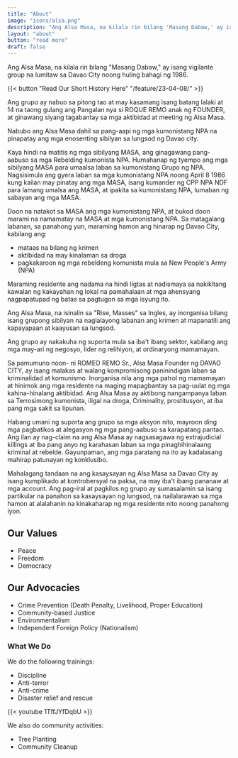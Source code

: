 ```yaml
---
title: "About"
image: "icons/alsa.png"
description: "Ang Alsa Masa, na kilala rin bilang 'Masang Dabaw,' ay isang vigilante group na lumitaw sa Davao City noong huling bahagi ng 1986."
layout: "about"
button: "read more"
draft: false
---
```



Ang Alsa Masa, na kilala rin bilang "Masang Dabaw," ay isang vigilante group na lumitaw sa Davao City noong huling bahagi ng 1986.

{{< button "Read Our Short History Here" "/feature/23-04-08/" >}}

Ang grupo ay nabuo sa pitong tao at may kasamang isang batang lalaki at 14 na taong gulang ang Pangalan nya si ROQUE REMO anak ng FOUNDER, at ginawang siyang tagabantay sa mga aktibidad at meeting ng Alsa Masa.

Nabubo ang Alsa Masa dahil sa pang-aapi ng mga kumonistang NPA na pinapatay ang mga enosenting sibilyan sa lungsod ng Davao city.

Kaya hindi na matitis ng mga sibilyang MASA, ang ginagawang pang-aabuso sa mga Rebelding kumonista NPA. Humahanap ng tyempo ang mga sibilyang MASA para umaalsa laban sa kumonistang Grupo ng NPA.  Nagsisimula ang gyera laban sa mga kumonistang NPA noong April 8 1986 kung kailan may pinatay ang mga MASA, isang kumander ng CPP NPA NDF para lamang umalsa ang MASA, at ipakita sa kumonistang NPA, lumaban ng sabayan ang mga MASA. 

Doon na natakot sa MASA ang mga kumonistang NPA, at bukod doon  marami na namamatay na MASA at mga kumonistang NPA. Sa matagalang labanan, sa panahong yun, maraming hamon ang hinarap ng Davao City, kabilang ang:
- mataas na bilang ng krimen
- aktibidad na may kinalaman sa droga
- pagkakaroon ng mga rebeldeng komunista mula sa New People's Army (NPA)

Maraming residente ang nadama na hindi ligtas at nadismaya sa nakikitang kawalan ng kakayahan ng lokal na pamahalaan at mga ahensyang nagpapatupad ng batas sa pagtugon sa mga isyung ito.

Ang Alsa Masa, na isinalin sa "Rise, Masses" sa Ingles, ay inorganisa bilang isang grupong sibilyan na naglalayong labanan ang krimen at mapanatili ang kapayapaan at kaayusan sa lungsod. 

Ang grupo ay nakakuha ng suporta mula sa iba't ibang sektor, kabilang ang mga may-ari ng negosyo, lider ng relihiyon, at ordinaryong mamamayan.

Sa pamumuno noon- ni ROMEO REMO Sr., Alsa Masa Founder ng DAVAO CITY, ay isang malakas at walang kompromisong paninindigan laban sa kriminalidad at komunismo. Inorganisa nila ang mga patrol ng mamamayan at hinimok ang mga residente na maging mapagbantay sa pag-uulat ng mga kahina-hinalang aktibidad. Ang Alsa Masa ay aktibong nangampanya laban sa Terrosimong kumonista, iligal na droga, Criminality, prostitusyon, at iba pang mga sakit sa lipunan.

Habang umani ng suporta ang grupo sa mga aksyon nito, mayroon ding mga pagbatikos at alegasyon ng mga pang-aabuso sa karapatang pantao. Ang ilan ay nag-claim na ang Alsa Masa ay nagsasagawa ng extrajudicial killings at iba pang anyo ng karahasan laban sa mga pinaghihinalaang kriminal at rebelde. Gayunpaman, ang mga paratang na ito ay kadalasang mahirap patunayan ng konklusibo.

Mahalagang tandaan na ang kasaysayan ng Alsa Masa sa Davao City ay isang kumplikado at kontrobersyal na paksa, na may iba't ibang pananaw at mga account. Ang pag-iral at pagkilos ng grupo ay sumasalamin sa isang partikular na panahon sa kasaysayan ng lungsod, na nailalarawan sa mga hamon at alalahanin na kinakaharap ng mga residente nito noong panahong iyon. 


## Our Values

* Peace
* Freedom
* Democracy


## Our Advocacies

* Crime Prevention (Death Penalty, Livelihood, Proper Education)
* Community-based Justice
* Environmentalism
* Independent Foreign Policy (Nationalism)


### What We Do

We do the following trainings:

  * Discipline
  * Anti-terror
  * Anti-crime
  * Disaster relief and rescue

{{< youtube 1TffJYfDqbU >}}

We also do community activities:

* Tree Planting
* Community Cleanup 
